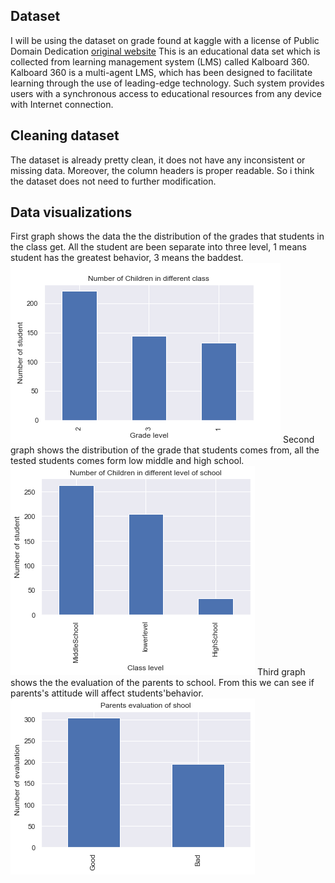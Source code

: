 ## Dataset
I will be using the dataset on grade found at kaggle with a license of Public Domain Dedication
[original website](https://www.kaggle.com/datasets/aljarah/xAPI-Edu-Data)
This is an educational data set which is collected from learning management system (LMS) called Kalboard 360. Kalboard 360 is a multi-agent LMS, which has been designed to facilitate learning through the use of leading-edge technology. Such system provides users with a synchronous access to educational resources from any device with Internet connection.
## Cleaning dataset
The dataset is already pretty clean, it does not have any inconsistent or missing data. Moreover, the column headers is proper readable. So i think the dataset does not need to further modification.
## Data visualizations 
First graph shows the data the the distribution of the grades that students in the class get. All the student are been separate into three level, 1 means student has the greatest behavior, 3 means the baddest.
![alt 属性文本](figure1.png)
Second graph shows the distribution of the grade that students comes from, all the tested students comes form low middle and high school.
![alt 属性文本](figure2.png)
Third graph shows the the evaluation of the parents to school. From this we can see if parents's attitude will affect students'behavior.
![alt 属性文本](figure3.png)
